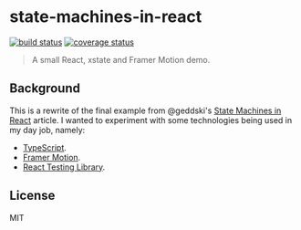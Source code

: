 # state-machines-in-react

[![build status](https://img.shields.io/travis/tanem/state-machines-in-react/master.svg?style=flat-square)](https://travis-ci.org/tanem/state-machines-in-react)
[![coverage status](https://img.shields.io/codecov/c/github/tanem/state-machines-in-react.svg?style=flat-square)](https://codecov.io/gh/tanem/state-machines-in-react)

> A small React, xstate and Framer Motion demo.

## Background

This is a rewrite of the final example from @geddski's [State Machines in React](https://gedd.ski/post/state-machines-in-react/) article. I wanted to experiment with some technologies being used in my day job, namely:

- [TypeScript](https://www.typescriptlang.org/).
- [Framer Motion](https://www.framer.com/motion/).
- [React Testing Library](https://testing-library.com/docs/react-testing-library/intro).

## License

MIT

